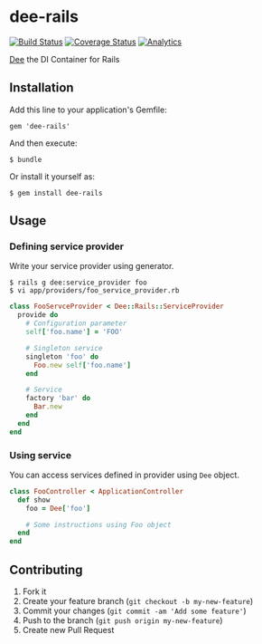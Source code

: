 # dee-rails

[![Build Status](https://travis-ci.org/yuya-takeyama/dee-rails.png?branch=develop)](https://travis-ci.org/yuya-takeyama/dee-rails)
[![Coverage Status](https://coveralls.io/repos/yuya-takeyama/dee-rails/badge.png?branch=develop)](https://coveralls.io/r/yuya-takeyama/dee-rails?branch=develop)
[![Analytics](https://ga-beacon.appspot.com/UA-12392004-6/yuya-takeyama/dee-rails)](https://github.com/igrigorik/ga-beacon)

[Dee](https://github.com/yuya-takeyama/dee) the DI Container for Rails

## Installation

Add this line to your application's Gemfile:

    gem 'dee-rails'

And then execute:

    $ bundle

Or install it yourself as:

    $ gem install dee-rails

## Usage

### Defining service provider

Write your service provider using generator.

    $ rails g dee:service_provider foo
    $ vi app/providers/foo_service_provider.rb

```ruby
class FooServceProvider < Dee::Rails::ServiceProvider
  provide do
    # Configuration parameter
    self['foo.name'] = 'FOO'

    # Singleton service
    singleton 'foo' do
      Foo.new self['foo.name']
    end

    # Service
    factory 'bar' do
      Bar.new
    end
  end
end
```

### Using service

You can access services defined in provider using `Dee` object.

```ruby
class FooController < ApplicationController
  def show
    foo = Dee['foo']

    # Some instructions using Foo object
  end
end
```

## Contributing

1. Fork it
2. Create your feature branch (`git checkout -b my-new-feature`)
3. Commit your changes (`git commit -am 'Add some feature'`)
4. Push to the branch (`git push origin my-new-feature`)
5. Create new Pull Request
